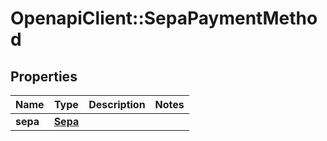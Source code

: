 # OpenapiClient::SepaPaymentMethod

## Properties
Name | Type | Description | Notes
------------ | ------------- | ------------- | -------------
**sepa** | [**Sepa**](Sepa.md) |  | 



